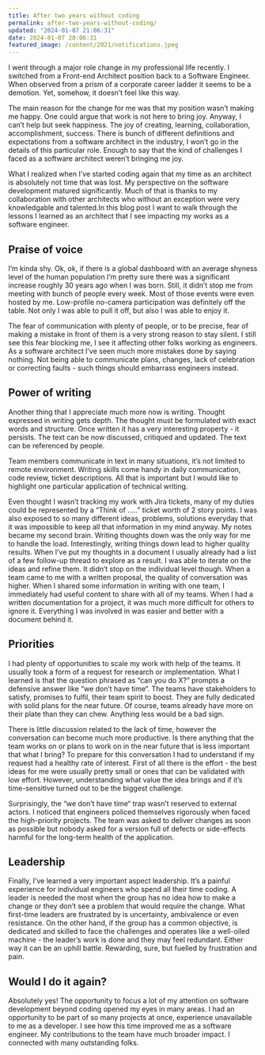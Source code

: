 ```yaml
---
title: After two years without coding
permalink: after-two-years-without-coding/
updated: "2024-01-07 21:06:31"
date: 2024-01-07 20:06:31
featured_image: /content/2021/notifications.jpeg
---
```


I went through a major role change in my professional life recently. I switched from a Front-end Architect position
back to a Software Engineer. When observed from a prism of a corporate career ladder it seems to be a demotion.
Yet, somehow, it doesn’t feel like this way.

<!-- more -->

The main reason for the change for me was that my position wasn’t making me happy. One could argue that work is not here to bring joy. Anyway, I can’t help but seek happiness. The joy of creating, learning, collaboration, accomplishment, success. There is bunch of different definitions and expectations from a software architect in the industry, I won’t go in the details of this particular role. Enough to say that the kind of challenges I faced as a software architect weren’t bringing me joy.

What I realized when I’ve started coding again that my time as an architect is absolutely not time that was lost. My perspective on the software development matured significantly. Much of that is thanks to my collaboration with other architects who without an exception were very knowledgable and talented.In this blog post I want to walk through the lessons I learned as an architect that I see impacting my works as a software engineer.

## Praise of voice

I’m kinda shy. Ok, ok, if there is a global dashboard with an average shyness level of the human population I’m pretty sure there was a significant increase roughly 30 years ago when I was born. Still, it didn’t stop me from meeting with bunch of people every week. Most of those events were even hosted by me. Low-profile no-camera participation was definitely off the table. Not only I was able to pull it off, but also I was able to enjoy it.

The fear of communication with plenty of people, or to be precise, fear of making a mistake in front of them is a very strong reason to stay silent. I still see this fear blocking me, I see it affecting other folks working as engineers. As a software architect I’ve seen much more mistakes done by saying nothing. Not being able to communicate plans, changes, lack of celebration or correcting faults - such things should embarrass engineers instead.

## Power of writing

Another thing that I appreciate much more now is writing. Thought expressed in writing gets depth. The thought must be formulated with exact words and structure. Once written it has a very interesting property - it persists. The text can be now discussed, critiqued and updated. The text can be referenced by people.

Team members communicate in text in many situations, it’s not limited to remote environment. Writing skills come handy in daily communication, code review, ticket descriptions. All that is important but I would like to highlight one particular application of technical writing.

Even thought I wasn’t tracking my work with Jira tickets, many of my duties could be represented by a “Think of …..” ticket worth of 2 story points. I was also exposed to so many different ideas, problems, solutions everyday that it was impossible to keep all that information in my mind anyway. My notes became my second brain. Writing thoughts down was the only way for me to handle the load. Interestingly, writing things down lead to higher quality results. When I’ve put my thoughts in a document I usually already had a list of a few follow-up thread to explore as a result. I was able to iterate on the ideas and refine them. It didn’t stop on the individual level though. When a team came to me with a written proposal, the quality of conversation was higher. When I shared some information in writing with one team, I immediately had useful content to share with all of my teams. When I had a written documentation for a project, it was much more difficult for others to ignore it. Everything I was involved in was easier and better with a document behind it.

## Priorities

I had plenty of opportunities to scale my work with help of the teams. It usually took a form of a request for research or implementation. What I learned is that the question phrased as “can you do X?” prompts a defensive answer like “we don’t have time“. The teams have stakeholders to satisfy, promises to fulfil, their team spirit to boost. They are fully dedicated with solid plans for the near future. Of course, teams already have more on their plate than they can chew. Anything less would be a bad sign.

There is little discussion related to the lack of time, however the conversation can become much more productive. Is there anything that the team works on or plans to work on in the near future that is less important that what I bring? To prepare for this conversation I had to understand if my request had a healthy rate of interest. First of all there is the effort - the best ideas for me were usually pretty small or ones that can be validated with low effort. However, understanding what value the idea brings and if it’s time-sensitive turned out to be the biggest challenge.

Surprisingly, the “we don’t have time“ trap wasn’t reserved to external actors. I noticed that engineers policed themselves rigorously when faced the high-priority projects. The team was asked to deliver changes as soon as possible but nobody asked for a version full of defects or side-effects harmful for the long-term health of the application.

## Leadership

Finally, I’ve learned a very important aspect leadership. It’s a painful experience for individual engineers who spend all their time coding. A leader is needed the most when the group has no idea how to make a change or they don’t see a problem that would require the change. What first-time leaders are frustrated by is uncertainty, ambivalence or even resistance. On the other hand, if the group has a common objective, is dedicated and skilled to face the challenges and operates like a well-oiled machine - the leader’s work is done and they may feel redundant. Either way it can be an uphill battle. Rewarding, sure, but fuelled by frustration and pain.

## Would I do it again?

Absolutely yes! The opportunity to focus a lot of my attention on software development beyond coding opened my eyes in many areas. I had an opportunity to be part of so many projects at once, experience unavailable to me as a developer. I see how this time improved me as a software engineer. My contributions to the team have much broader impact. I connected with many outstanding folks.
